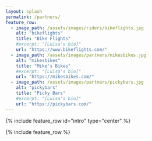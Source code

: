 ```yaml
---
layout: splash
permalink: /partners/
feature_row:
  - image_path: /assets/images/riders/bikeflights.jpg
    alt: "bikeflights"
    title: "Bike Flights"
    #excerpt: "[Luisa's bio]"
    url: "https://www.bikeflights.com/"
  - image_path: /assets/images/partners/mikesbikes.jpg
    alt: "mikesbikes"
    title: "Mike's Bikes"
    #excerpt: "[Luisa's bio]"
    url: "https://mikesbikes.com/"
  - image_path: /assets/images/partners/pickybars.jpg
    alt: "pickybars"
    title: "Picky Bars"
    #excerpt: "[Luisa's bio]"
    url: "https://pickybars.com/"
---
```


{% include feature_row id="intro" type="center" %}

{% include feature_row %}
